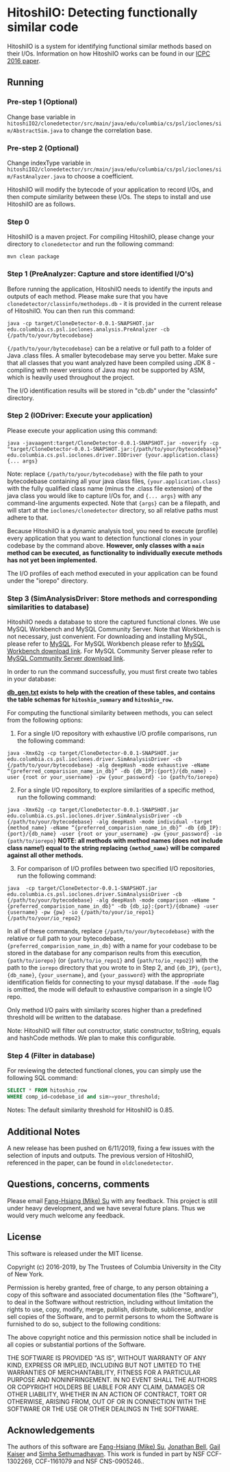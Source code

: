 # HitoshiIO: Detecting functionally similar code

HitoshiIO is a system for identifying functional similar methods based on their I/Os. Information on how HitoshiIO works can be found in our [ICPC 2016 paper](http://jonbell.net/icpc_16_hitoshiio.pdf).


Running
-------

### Pre-step 1 (Optional)
Change base variable in `hitoshiIO2/clonedetector/src/main/java/edu/columbia/cs/psl/ioclones/sim/AbstractSim.java` to change the correlation base.

### Pre-step 2 (Optional)
Change indexType variable in `hitoshiIO2/clonedetector/src/main/java/edu/columbia/cs/psl/ioclones/sim/FastAnalyzer.java` to choose a coefficient.

HitoshiIO will modify the bytecode of your application to record I/Os, and then compute similarity between these I/Os. The steps to install and use HitoshiIO are as follows. 

### Step 0

HitoshiIO is a maven project. For compiling HitoshiIO, please change your directory to `clonedetector` and run the following command:

```mvn clean package```

### Step 1 (PreAnalyzer: Capture and store identified I/O's)

Before running the application, HitoshiIO needs to identify the inputs and outputs of each method. Please make sure that you have `clonedetector/classinfo/methodeps.db` - it is provided in the current release of HitoshiIO. You can then run this command:

```java -cp target/CloneDetector-0.0.1-SNAPSHOT.jar edu.columbia.cs.psl.ioclones.analysis.PreAnalyzer -cb {/path/to/your/bytecodebase}```

`{/path/to/your/bytecodebase}` can be a relative or full path to a folder of Java .class files. A smaller bytecodebase may serve you better. Make sure that all classes that you want analyzed have been compiled using JDK 8 - compiling with newer versions of Java may not be supported by ASM, which is heavily used throughout the project.

The I/O identification results will be stored in "cb.db" under the "classinfo" directory.

### Step 2 (IODriver: Execute your application)

Please execute your application using this command:

```java -javaagent:target/CloneDetector-0.0.1-SNAPSHOT.jar -noverify -cp "target/CloneDetector-0.0.1-SNAPSHOT.jar:{/path/to/your/bytecodebase}" edu.columbia.cs.psl.ioclones.driver.IODriver {your.application.class} {... args}```

Note: replace `{/path/to/your/bytecodebase}` with the file path to your bytecodebase containing all your java class files,  `{your.application.class}` with the fully qualified class name (minus the .class file extension) of the java class you would like to capture I/Os for, and `{... args}` with any command-line arguments expected. Note that `{args}` can be a filepath, and will start at the `ioclones/clonedetector` directory, so all relative paths must adhere to that.

Because HitoshiIO is a dynamic analysis tool, you need to execute (profile) every application that you want to detection functional clones in your codebase by the command above. **However, only classes with a `main` method can be executed, as functionality to individually execute methods has not yet been implemented.**

The I/O profiles of each method executed in your application can be found under the "iorepo" directory.

### Step 3 (SimAnalysisDriver: Store methods and corresponding similarities to database)

HitoshiIO needs a database to store the captured functional clones. We use MySQL Workbench and MySQL Community Server. Note that Workbench is not necessary, just convenient. For downloading and installing MySQL, please refer to [MySQL](https://www.mysql.com/). For MySQL Workbench please refer to [MySQL Workbench download link](https://dev.mysql.com/downloads/workbench/). For MySQL Community Server please refer to [MySQL Community Server download link](https://dev.mysql.com/downloads/mysql/).

In order to run the command successfully, you must first create two tables in your database:

**[db_gen.txt](https://github.com/Programming-Systems-Lab/hitoshiIO2/blob/master/clonedetector/classinfo/db_gen.txt) exists to help with the creation of these tables, and contains the table schemas for `hitoshio_summary` and `hitoshio_row`.**

For computing the functional similarity between methods, you can select from the following options:

1. For a single I/O repository with exhaustive I/O profile comparisons, run the following command: 

```java -Xmx62g -cp target/CloneDetector-0.0.1-SNAPSHOT.jar edu.columbia.cs.psl.ioclones.driver.SimAnalysisDriver -cb {/path/to/your/bytecodebase} -alg deepHash -mode exhaustive -eName “{preferred_comparision_name_in_db}” -db {db_IP}:{port}/{db_name} -user {root or your_username} -pw {your_password} -io {path/to/iorepo}```

2. For a single I/O repository, to explore similarities of a specific method, run the following command: 

```java -Xmx62g -cp target/CloneDetector-0.0.1-SNAPSHOT.jar edu.columbia.cs.psl.ioclones.driver.SimAnalysisDriver -cb {/path/to/your/bytecodebase} -alg deepHash -mode individual -target {method_name} -eName “{preferred_comparision_name_in_db}” -db {db_IP}:{port}/{db_name} -user {root or your_username} -pw {your_password} -io {path/to/iorepo}```
**NOTE: all methods with method names (does not include class name!) equal to the string replacing `{method_name}` will be compared against all other methods.**

3. For comparison of I/O profiles between two specified I/O repositories, run the following command: 

```java  -cp target/CloneDetector-0.0.1-SNAPSHOT.jar edu.columbia.cs.psl.ioclones.driver.SimAnalysisDriver -cb {/path/to/your/bytecodebase} -alg deepHash -mode comparison -eName "{preferred_comparision_name_in_db}" -db {db_ip}:{port}/{dbname} -user {username} -pw {pw} -io {/path/to/your/io_repo1} {/path/to/your/io_repo2}```

In all of these commands, replace `{/path/to/your/bytecodebase}` with the relative or full path to your bytecodebase, `{preferred_comparision_name_in_db}` with a name for your codebase to be stored in the database for any comparison reults from this execution, `{path/to/iorepo}` (or `{path/to/io_repo1}` and `{path/to/io_repo2}`) with the path to the `iorepo` directory that you wrote to in Step 2, and `{db_IP}`, `{port}`, `{db_name}`, `{your_username}`, and `{your_password}` with the appropriate identification fields for connecting to your mysql database. If the `-mode` flag is omitted, the mode will default to exhaustive comparison in a single I/O repo.

Only method I/O pairs with similarity scores higher than a predefined threshold will be written to the database.

Note: HitoshiIO will filter out constructor, static constructor, toString, equals and hashCode methods. We plan to make this configurable.

### Step 4 (Filter in database)

For reviewing the detected functional clones, you can simply use the following SQL command:

```sql
SELECT * FROM hitoshio_row
WHERE comp_id=codebase_id and sim>=your_threshold;
```

Notes: The default similarity threshold for HitoshiIO is 0.85.

Additional Notes
------
A new release has been pushed on 6/11/2019, fixing a few issues with the selection of inputs and outputs. The previous version of HitoshiIO, referenced in the paper, can be found in `oldclonedetector`.


Questions, concerns, comments
----
Please email [Fang-Hsiang (Mike) Su](mailto:mikefhsu@cs.columbia.edu) with any feedback. This project is still under heavy development, and we have several future plans. Thus we would very much welcome any feedback.

License
-------
This software is released under the MIT license.

Copyright (c) 2016-2019, by The Trustees of Columbia University in the City of New York.

Permission is hereby granted, free of charge, to any person obtaining a copy of this software and associated documentation files (the "Software"), to deal in the Software without restriction, including without limitation the rights to use, copy, modify, merge, publish, distribute, sublicense, and/or sell copies of the Software, and to permit persons to whom the Software is furnished to do so, subject to the following conditions:

The above copyright notice and this permission notice shall be included in all copies or substantial portions of the Software.

THE SOFTWARE IS PROVIDED "AS IS", WITHOUT WARRANTY OF ANY KIND, EXPRESS OR IMPLIED, INCLUDING BUT NOT LIMITED TO THE WARRANTIES OF MERCHANTABILITY, FITNESS FOR A PARTICULAR PURPOSE AND NONINFRINGEMENT. IN NO EVENT SHALL THE AUTHORS OR COPYRIGHT HOLDERS BE LIABLE FOR ANY CLAIM, DAMAGES OR OTHER LIABILITY, WHETHER IN AN ACTION OF CONTRACT, TORT OR OTHERWISE, ARISING FROM, OUT OF OR IN CONNECTION WITH THE SOFTWARE OR THE USE OR OTHER DEALINGS IN THE SOFTWARE.

Acknowledgements
--------
The authors of this software are [Fang-Hsiang (Mike) Su](mailto:mikefhsu@cs.columbia.edu), [Jonathan Bell](mailto:jbell@cs.columbia.edu), [Gail Kaiser](mailto:kaiser@cs.columbia.edu) and [Simha Sethumadhavan](mailto:simha@cs.columbia.edu). This work is funded in part by NSF CCF-1302269, CCF-1161079 and NSF CNS-0905246..
